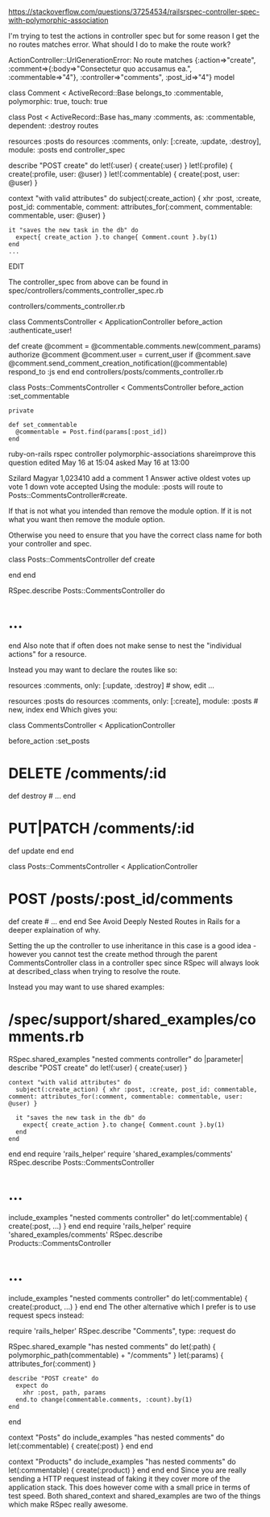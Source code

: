 https://stackoverflow.com/questions/37254534/railsrspec-controller-spec-with-polymorphic-association

I'm trying to test the actions in controller spec but for some reason I get the no routes matches error. What should I do to make the route work?

ActionController::UrlGenerationError:
   No route matches {:action=>"create", :comment=>{:body=>"Consectetur quo accusamus ea.", 
   :commentable=>"4"}, :controller=>"comments", :post_id=>"4"}
model

class Comment < ActiveRecord::Base
  belongs_to :commentable, polymorphic: true, touch: true 

class Post < ActiveRecord::Base
  has_many :comments, as: :commentable, dependent: :destroy
routes

resources :posts do
  resources :comments, only: [:create, :update, :destroy], module: :posts
end
controller_spec

describe "POST create" do
  let!(:user) { create(:user) }
  let!(:profile) { create(:profile, user: @user) }
  let!(:commentable) { create(:post, user: @user) }

  context "with valid attributes" do
    subject(:create_action) { xhr :post, :create, post_id: commentable, comment: attributes_for(:comment, commentable: commentable, user: @user) }

    it "saves the new task in the db" do
      expect{ create_action }.to change{ Comment.count }.by(1)
    end
    ...
EDIT

The controller_spec from above can be found in spec/controllers/comments_controller_spec.rb

controllers/comments_controller.rb

class CommentsController < ApplicationController
  before_action :authenticate_user!

  def create
    @comment = @commentable.comments.new(comment_params)
    authorize @comment
    @comment.user = current_user
    if @comment.save
      @comment.send_comment_creation_notification(@commentable)
      respond_to :js
    end
  end
controllers/posts/comments_controller.rb

  class Posts::CommentsController < CommentsController
    before_action :set_commentable

    private

    def set_commentable
      @commentable = Post.find(params[:post_id])
    end
ruby-on-rails rspec controller polymorphic-associations
shareimprove this question
edited May 16 at 15:04
asked May 16 at 13:00

Szilard Magyar
1,023410
add a comment
1 Answer
active oldest votes
up vote
1
down vote
accepted
Using the module: :posts will route to Posts::CommentsController#create.

If that is not what you intended than remove the module option. If it is not what you want then remove the module option.

Otherwise you need to ensure that you have the correct class name for both your controller and spec.

class Posts::CommentsController
  def create

  end
end

RSpec.describe Posts::CommentsController do
  # ...
end
Also note that if often does not make sense to nest the "individual actions" for a resource.

Instead you may want to declare the routes like so:

resources :comments, only: [:update, :destroy] # show, edit ...

resources :posts do
  resources :comments, only: [:create], module: :posts # new, index
end
Which gives you:

class CommentsController < ApplicationController

  before_action :set_posts

  # DELETE /comments/:id
  def destroy
     # ...
  end

  # PUT|PATCH /comments/:id
  def update
  end
end 

class Posts::CommentsController < ApplicationController
  # POST /posts/:post_id/comments
  def create
     # ...
  end
end 
See Avoid Deeply Nested Routes in Rails for a deeper explaination of why.

Setting the up the controller to use inheritance in this case is a good idea - however you cannot test the create method through the parent CommentsController class in a controller spec since RSpec will always look at described_class when trying to resolve the route.

Instead you may want to use shared examples:

# /spec/support/shared_examples/comments.rb
RSpec.shared_examples "nested comments controller" do |parameter|
  describe "POST create" do
    let!(:user) { create(:user) }

    context "with valid attributes" do
      subject(:create_action) { xhr :post, :create, post_id: commentable, comment: attributes_for(:comment, commentable: commentable, user: @user) }

      it "saves the new task in the db" do
        expect{ create_action }.to change{ Comment.count }.by(1)
      end
    end
  end
end
require 'rails_helper'
require 'shared_examples/comments'
RSpec.describe Posts::CommentsController
  # ...
  include_examples "nested comments controller" do
    let(:commentable) { create(:post, ...) }
  end
end
require 'rails_helper'
require 'shared_examples/comments'
RSpec.describe Products::CommentsController
  # ...
  include_examples "nested comments controller" do
    let(:commentable) { create(:product, ...) }
  end
end
The other alternative which I prefer is to use request specs instead:

require 'rails_helper'
RSpec.describe "Comments", type: :request do

  RSpec.shared_example "has nested comments" do
    let(:path) { polymorphic_path(commentable) + "/comments" } 
    let(:params) { attributes_for(:comment) }

    describe "POST create" do
      expect do
        xhr :post, path, params
      end.to change(commentable.comments, :count).by(1)
    end
  end


  context "Posts" do
     include_examples "has nested comments" do
       let(:commentable) { create(:post) }
     end
  end

  context "Products" do
     include_examples "has nested comments" do
       let(:commentable) { create(:product) }
     end
  end
end
Since you are really sending a HTTP request instead of faking it they cover more of the application stack. This does however come with a small price in terms of test speed. Both shared_context and shared_examples are two of the things which make RSpec really awesome.

